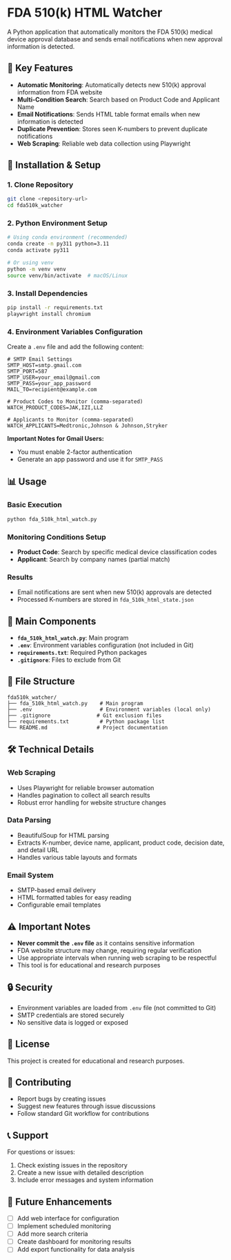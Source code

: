 # FDA 510(k) HTML Watcher

A Python application that automatically monitors the FDA 510(k) medical device approval database and sends email notifications when new approval information is detected.

## 🎯 Key Features

- **Automatic Monitoring**: Automatically detects new 510(k) approval information from FDA website
- **Multi-Condition Search**: Search based on Product Code and Applicant Name
- **Email Notifications**: Sends HTML table format emails when new information is detected
- **Duplicate Prevention**: Stores seen K-numbers to prevent duplicate notifications
- **Web Scraping**: Reliable web data collection using Playwright

## 🚀 Installation & Setup

### 1. Clone Repository
```bash
git clone <repository-url>
cd fda510k_watcher
```

### 2. Python Environment Setup
```bash
# Using conda environment (recommended)
conda create -n py311 python=3.11
conda activate py311

# Or using venv
python -m venv venv
source venv/bin/activate  # macOS/Linux
```

### 3. Install Dependencies
```bash
pip install -r requirements.txt
playwright install chromium
```

### 4. Environment Variables Configuration
Create a `.env` file and add the following content:

```env
# SMTP Email Settings
SMTP_HOST=smtp.gmail.com
SMTP_PORT=587
SMTP_USER=your_email@gmail.com
SMTP_PASS=your_app_password
MAIL_TO=recipient@example.com

# Product Codes to Monitor (comma-separated)
WATCH_PRODUCT_CODES=JAK,IZI,LLZ

# Applicants to Monitor (comma-separated)
WATCH_APPLICANTS=Medtronic,Johnson & Johnson,Stryker
```

**Important Notes for Gmail Users:**
- You must enable 2-factor authentication
- Generate an app password and use it for `SMTP_PASS`

## 📊 Usage

### Basic Execution
```bash
python fda_510k_html_watch.py
```

### Monitoring Conditions Setup
- **Product Code**: Search by specific medical device classification codes
- **Applicant**: Search by company names (partial match)

### Results
- Email notifications are sent when new 510(k) approvals are detected
- Processed K-numbers are stored in `fda_510k_html_state.json`

## 🔧 Main Components

- **`fda_510k_html_watch.py`**: Main program
- **`.env`**: Environment variables configuration (not included in Git)
- **`requirements.txt`**: Required Python packages
- **`.gitignore`**: Files to exclude from Git

## 📁 File Structure
```
fda510k_watcher/
├── fda_510k_html_watch.py    # Main program
├── .env                      # Environment variables (local only)
├── .gitignore               # Git exclusion files
├── requirements.txt          # Python package list
└── README.md                # Project documentation
```

## 🛠️ Technical Details

### Web Scraping
- Uses Playwright for reliable browser automation
- Handles pagination to collect all search results
- Robust error handling for website structure changes

### Data Parsing
- BeautifulSoup for HTML parsing
- Extracts K-number, device name, applicant, product code, decision date, and detail URL
- Handles various table layouts and formats

### Email System
- SMTP-based email delivery
- HTML formatted tables for easy reading
- Configurable email templates

## ⚠️ Important Notes

- **Never commit the `.env` file** as it contains sensitive information
- FDA website structure may change, requiring regular verification
- Use appropriate intervals when running web scraping to be respectful
- This tool is for educational and research purposes

## 🔒 Security

- Environment variables are loaded from `.env` file (not committed to Git)
- SMTP credentials are stored securely
- No sensitive data is logged or exposed

## 📝 License

This project is created for educational and research purposes.

## 🤝 Contributing

- Report bugs by creating issues
- Suggest new features through issue discussions
- Follow standard Git workflow for contributions

## 📞 Support

For questions or issues:
1. Check existing issues in the repository
2. Create a new issue with detailed description
3. Include error messages and system information

## 🔄 Future Enhancements

- [ ] Add web interface for configuration
- [ ] Implement scheduled monitoring
- [ ] Add more search criteria
- [ ] Create dashboard for monitoring results
- [ ] Add export functionality for data analysis
